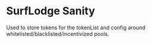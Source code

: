 # SurfLodge Sanity 

Used to store tokens for the tokenList and config around whitelisted/blacklisted/incentivized pools. 
